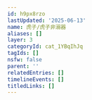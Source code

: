 ```yaml
---
id: h9px8rzo
lastUpdated: '2025-06-13'
name: 虎子/虎子非溺器
aliases: []
layer: 3
categoryId: cat_1YBqIhJq
tagIds: []
nsfw: false
parent: ''
relatedEntries: []
timelineEvents: []
titledLinks: []
---
```


